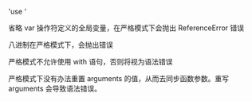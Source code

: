 'use '

省略 var 操作符定义的全局变量，在严格模式下会抛出 ReferenceError 错误 

八进制在严格模式下，会抛出错误

严格模式不允许使用 with 语句，否则将视为语法错误

严格模式下没有办法重置 arguments 的值，从而去同步函数参数。重写 arguments 会导致语法错误。